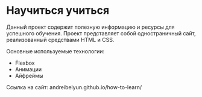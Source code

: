 # Научиться учиться

Данный проект содержит полезную информацию и ресурсы для успешного обучения.
Проект представляет собой одностраничный сайт, реализованный средствами HTML и CSS.

Основные используемые технологии:
* Flexbox
* Анимации
* Айфреймы

Ссылка на сайт: andreibelyun.github.io/how-to-learn/
